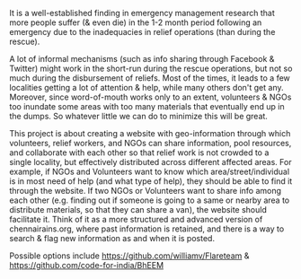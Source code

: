 It is a well-established finding in emergency management research that more people suffer (& even die) in the 1-2 month period following an emergency due to the inadequacies in relief operations (than during the rescue).

A lot of informal mechanisms (such as info sharing through Facebook & Twitter) might work in the short-run during the rescue operations, but not so much during the disbursement of reliefs. Most of the times, it leads to a few localities getting a lot of attention & help, while many others don't get any. Moreover, since word-of-mouth works only to an extent, volunteers & NGOs too inundate some areas with too many materials that eventually end up in the dumps. So whatever little we can do to minimize this will be great.

This project is about creating a website with geo-information through which volunteers, relief workers, and NGOs can share information, pool resources, and collaborate with each other so that relief work is not crowded to a single locality, but effectively distributed across different affected areas. For example, if NGOs and Volunteers want to know which area/street/individual is in most need of help (and what type of help), they should be able to find it through the website. If two NGOs or Volunteers want to share info among each other (e.g. finding out if someone is going to a same or nearby area to distribute materials, so that they can share a van),  the website should facilitate it. Think of it as a more structured and advanced version of chennairains.org, where past information is retained, and there is a way to search & flag new information as and when it is posted.  

Possible options include https://github.com/williamv/Flareteam & https://github.com/code-for-india/BhEEM
